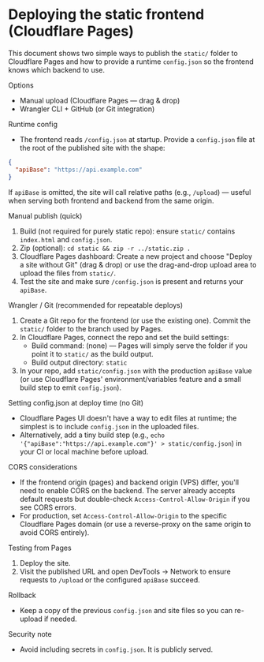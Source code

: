 # Deploying the static frontend (Cloudflare Pages)

This document shows two simple ways to publish the `static/` folder to Cloudflare Pages and how to provide a runtime `config.json` so the frontend knows which backend to use.

Options
- Manual upload (Cloudflare Pages — drag & drop)
- Wrangler CLI + GitHub (or Git integration)

Runtime config
- The frontend reads `/config.json` at startup. Provide a `config.json` file at the root of the published site with the shape:

```json
{
  "apiBase": "https://api.example.com"
}
```

If `apiBase` is omitted, the site will call relative paths (e.g., `/upload`) — useful when serving both frontend and backend from the same origin.

Manual publish (quick)
1. Build (not required for purely static repo): ensure `static/` contains `index.html` and `config.json`.
2. Zip (optional): `cd static && zip -r ../static.zip .`
3. Cloudflare Pages dashboard: Create a new project and choose "Deploy a site without Git" (drag & drop) or use the drag-and-drop upload area to upload the files from `static/`.
4. Test the site and make sure `/config.json` is present and returns your `apiBase`.

Wrangler / Git (recommended for repeatable deploys)
1. Create a Git repo for the frontend (or use the existing one). Commit the `static/` folder to the branch used by Pages.
2. In Cloudflare Pages, connect the repo and set the build settings:
   - Build command: (none) — Pages will simply serve the folder if you point it to `static/` as the build output.
   - Build output directory: `static`
3. In your repo, add `static/config.json` with the production `apiBase` value (or use Cloudflare Pages' environment/variables feature and a small build step to emit `config.json`).

Setting config.json at deploy time (no Git)
- Cloudflare Pages UI doesn't have a way to edit files at runtime; the simplest is to include `config.json` in the uploaded files.
- Alternatively, add a tiny build step (e.g., `echo '{"apiBase":"https://api.example.com"}' > static/config.json`) in your CI or local machine before upload.

CORS considerations
- If the frontend origin (pages) and backend origin (VPS) differ, you'll need to enable CORS on the backend. The server already accepts default requests but double-check `Access-Control-Allow-Origin` if you see CORS errors.
- For production, set `Access-Control-Allow-Origin` to the specific Cloudflare Pages domain (or use a reverse-proxy on the same origin to avoid CORS entirely).

Testing from Pages
1. Deploy the site.
2. Visit the published URL and open DevTools → Network to ensure requests to `/upload` or the configured `apiBase` succeed.

Rollback
- Keep a copy of the previous `config.json` and site files so you can re-upload if needed.

Security note
- Avoid including secrets in `config.json`. It is publicly served.
